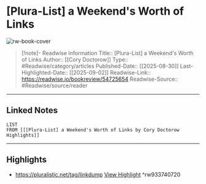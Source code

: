 # [Plura-List] a Weekend's Worth of Links

![rw-book-cover](https://readwise-assets.s3.amazonaws.com/static/images/article4.6bc1851654a0.png)
<br>
>[!note]- Readwise Information
>Title:: [Plura-List] a Weekend's Worth of Links
>Author:: [[Cory Doctorow]]
>Type:: #Readwise/category/articles
>Published-Date:: [[2025-08-30]]
>Last-Highlighted-Date:: [[2025-09-02]]
>Readwise-Link:: https://readwise.io/bookreview/54725654
>Readwise-Source:: #Readwise/source/reader
--- 

## Linked Notes
```dataview
LIST
FROM [[[Plura-List] a Weekend's Worth of Links by Cory Doctorow Highlights]]
```

---

## Highlights
- https://pluralistic.net/tag/linkdump [View Highlight](https://readwise.io/open/933740720) ^rw933740720

